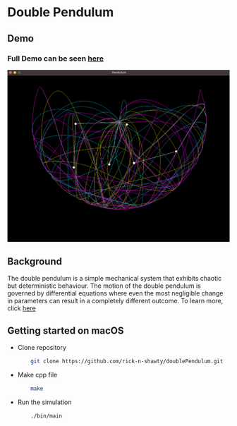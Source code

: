 # Double Pendulum 

## Demo 
### Full Demo can be seen [here](https://youtu.be/EunSZBUEFGY)
![](https://github.com/rick-n-shawty/doublePendulum/blob/main/pendulumPic.png)

## Background 
The double pendulum is a simple mechanical system that exhibits chaotic but deterministic behaviour. The motion of the double pendulum is governed by differential equations where even the most negligible change in parameters can result in a completely different outcome. 
To learn more, click [here](https://www.myphysicslab.com/pendulum/double-pendulum-en.html) 


## Getting started on macOS

- Clone repository 

    ``` sh 
        git clone https://github.com/rick-n-shawty/doublePendulum.git
    ```
- Make cpp file 
    ``` sh
        make  
    ``` 
- Run the simulation 
    ``` sh
        ./bin/main
    ```


